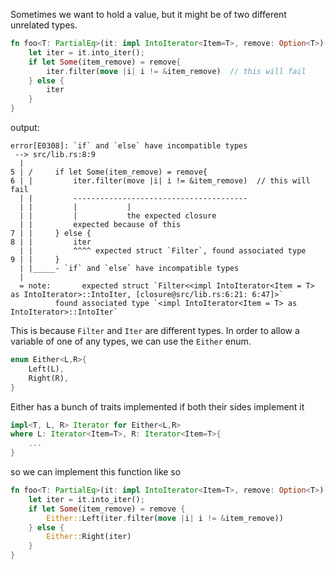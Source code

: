 Sometimes we want to hold a value, but it might be of two different unrelated types.

```rust
fn foo<T: PartialEq>(it: impl IntoIterator<Item=T>, remove: Option<T>)->impl Iterator<Item=T>{
    let iter = it.into_iter();
    if let Some(item_remove) = remove{
        iter.filter(move |i| i != &item_remove)  // this will fail
    } else {
        iter
    }
}
```

output:
```
error[E0308]: `if` and `else` have incompatible types
 --> src/lib.rs:8:9
  |
5 | /     if let Some(item_remove) = remove{
6 | |         iter.filter(move |i| i != &item_remove)  // this will fail
  | |         ---------------------------------------
  | |         |           |
  | |         |           the expected closure
  | |         expected because of this
7 | |     } else {
8 | |         iter
  | |         ^^^^ expected struct `Filter`, found associated type
9 | |     }
  | |_____- `if` and `else` have incompatible types
  |
  = note:       expected struct `Filter<<impl IntoIterator<Item = T> as IntoIterator>::IntoIter, [closure@src/lib.rs:6:21: 6:47]>`
          found associated type `<impl IntoIterator<Item = T> as IntoIterator>::IntoIter`
```

This is because `Filter` and `Iter` are different types. In order to allow a variable of one of any types, we can use the `Either` enum.

```rust
enum Either<L,R>{
    Left(L),
    Right(R),
}
```

Either has a bunch of traits implemented if both their sides implement it

```rust
impl<T, L, R> Iterator for Either<L,R> 
where L: Iterator<Item=T>, R: Iterator<Item=T>{
    ...
}
```

so we can implement this function like so
```rust
fn foo<T: PartialEq>(it: impl IntoIterator<Item=T>, remove: Option<T>)->impl Iterator<Item=T>{
    let iter = it.into_iter();
    if let Some(item_remove) = remove {
        Either::Left(iter.filter(move |i| i != &item_remove))
    } else {
        Either::Right(iter)
    }
}
```